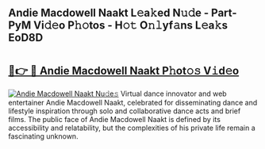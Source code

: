 ## Andie Macdowell Naakt L𝚎a𝚔ed N𝚞𝚍e - Part-PyM Vi𝚍𝚎o P𝚑𝚘tos - H𝚘𝚝 O𝚗𝚕yf𝚊ns L𝚎a𝚔s EoD8D

# <h2><a href="http://kf7rp7q.oniu.top/?m=Andie+Macdowell+Naakt">🔗👉 🔴 Andie Macdowell Naakt P𝚑ot𝚘𝚜 V𝚒d𝚎o</a></h2>

[![Andie Macdowell Naakt Nu𝚍e𝚜](https://i.imgur.com/0qMVB7G.gif)](http://kf7rp7q.oniu.top/?m=Andie+Macdowell+Naakt)
Virtual dance innovator and web entertainer Andie Macdowell Naakt, celebrated for disseminating dance and lifestyle inspiration through solo and collaborative dance acts and brief films. The public face of Andie Macdowell Naakt is defined by its accessibility and relatability, but the complexities of his private life remain a fascinating unknown.  
